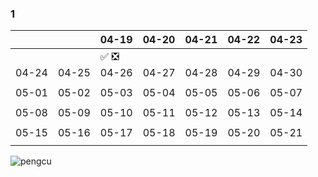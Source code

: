 ### 1 

|       	|       	| 04-19 	| 04-20 	| 04-21 	| 04-22 	| 04-23 	|
|-------	|-------	|-------	|-------	|-------	|-------	|-------	|
|       	|       	| ✅️ ❎️    |       	|       	|       	|       	|
| 04-24 	| 04-25 	| 04-26 	| 04-27 	| 04-28 	| 04-29 	| 04-30 	|
|       	|       	|       	|       	|       	|       	|       	|
| 05-01 	| 05-02 	| 05-03 	| 05-04 	| 05-05 	| 05-06 	| 05-07 	|
|       	|       	|       	|       	|       	|       	|       	|
| 05-08 	| 05-09 	| 05-10 	| 05-11 	| 05-12 	| 05-13 	| 05-14 	|
|       	|       	|       	|       	|       	|       	|       	|
| 05-15 	| 05-16 	| 05-17 	| 05-18 	| 05-19 	| 05-20 	| 05-21 	|
|       	|       	|       	|       	|       	|       	|       	|



![pengcu](https://pengcu.tk:8070/api?user=pengcu)
